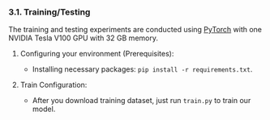 ### 3.1. Training/Testing

The training and testing experiments are conducted using [PyTorch](https://github.com/pytorch/pytorch) with one NVIDIA Tesla V100 GPU with 32 GB memory.

1. Configuring your environment (Prerequisites):
    
    + Installing necessary packages: `pip install -r requirements.txt`.


1. Train Configuration:

    + After you download training dataset, just run `train.py` to train our model.

